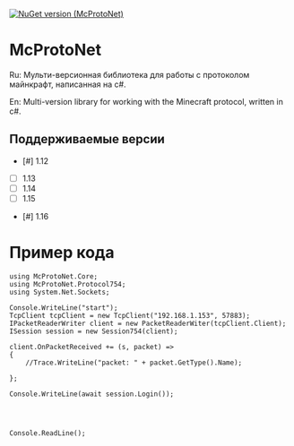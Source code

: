 
[![NuGet version (McProtoNet)](https://img.shields.io/nuget/v/McProtoNet?style=flat-square)](https://www.nuget.org/packages/McProtoNet/)



# McProtoNet

Ru: Мульти-версионная библиотека для работы с протоколом майнкрафт, написанная на c#.

En: Multi-version library for working with the Minecraft protocol, written in c#.

## Поддерживаемые версии
- [#] 1.12
- [ ] 1.13
- [ ] 1.14
- [ ] 1.15
- [#] 1.16

# Пример кода
```
using McProtoNet.Core;
using McProtoNet.Protocol754;
using System.Net.Sockets;

Console.WriteLine("start");
TcpClient tcpClient = new TcpClient("192.168.1.153", 57883);
IPacketReaderWriter client = new PacketReaderWiter(tcpClient.Client);
ISession session = new Session754(client);

client.OnPacketReceived += (s, packet) =>
{
    //Trace.WriteLine("packet: " + packet.GetType().Name);

};

Console.WriteLine(await session.Login());




Console.ReadLine();
```
